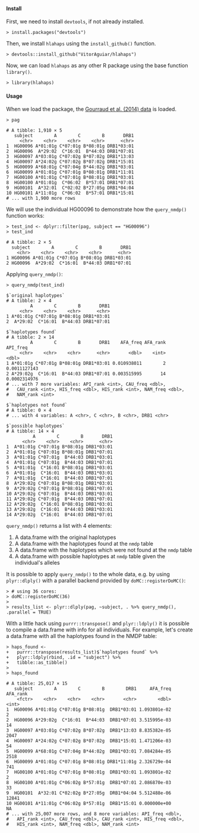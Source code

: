 #### Install

First, we need to install `devtools`, if not already installed.

    > install.packages("devtools")

Then, we install `hlahaps` using the `install_github()` function.

    > devtools::install_github("VitorAguiar/hlahaps")

Now, we can load `hlahaps` as any other R package using the base
function `library()`.

    > library(hlahaps)

#### Usage

When we load the package, the [Gourraud et al. (2014)
data](http://dx.doi.org/10.1371/journal.pone.0097282) is loaded.

    > pag

    # A tibble: 1,910 × 5
       subject        A        C        B       DRB1
         <chr>    <chr>    <chr>    <chr>      <chr>
    1  HG00096 A*01:01g C*07:01g B*08:01g DRB1*03:01
    2  HG00096  A*29:02  C*16:01  B*44:03 DRB1*07:01
    3  HG00097 A*03:01g C*07:02g B*07:02g DRB1*13:03
    4  HG00097 A*24:02g C*07:02g B*07:02g DRB1*15:01
    5  HG00099 A*68:01g C*07:04g B*44:02g DRB1*03:01
    6  HG00099 A*01:01g C*07:01g B*08:01g DRB1*11:01
    7  HG00100 A*01:01g C*07:01g B*08:01g DRB1*03:01
    8  HG00100 A*01:01g  C*06:02  B*57:01 DRB1*07:01
    9  HG00101  A*32:01  C*02:02 B*27:05g DRB1*04:04
    10 HG00101 A*11:01g  C*06:02  B*57:01 DRB1*15:01
    # ... with 1,900 more rows

We will use the individual HG00096 to demonstrate how the `query_nmdp()`
function works:

    > test_ind <- dplyr::filter(pag, subject == "HG00096")
    > test_ind

    # A tibble: 2 × 5
      subject        A        C        B       DRB1
        <chr>    <chr>    <chr>    <chr>      <chr>
    1 HG00096 A*01:01g C*07:01g B*08:01g DRB1*03:01
    2 HG00096  A*29:02  C*16:01  B*44:03 DRB1*07:01

Applying `query_nmdp()`:

    > query_nmdp(test_ind)

    $`original haplotypes`
    # A tibble: 2 × 4
             A        C        B       DRB1
         <chr>    <chr>    <chr>      <chr>
    1 A*01:01g C*07:01g B*08:01g DRB1*03:01
    2  A*29:02  C*16:01  B*44:03 DRB1*07:01

    $`haplotypes found`
    # A tibble: 2 × 14
             A        C        B       DRB1    AFA_freq AFA_rank     API_freq
         <chr>    <chr>    <chr>      <chr>       <dbl>    <int>        <dbl>
    1 A*01:01g C*07:01g B*08:01g DRB1*03:01 0.010938011        2 0.0011127143
    2 A*29:02g  C*16:01  B*44:03 DRB1*07:01 0.003515995       14 0.0002314976
    # ... with 7 more variables: API_rank <int>, CAU_freq <dbl>,
    #   CAU_rank <int>, HIS_freq <dbl>, HIS_rank <int>, NAM_freq <dbl>,
    #   NAM_rank <int>

    $`haplotypes not found`
    # A tibble: 0 × 4
    # ... with 4 variables: A <chr>, C <chr>, B <chr>, DRB1 <chr>

    $`possible haplotypes`
    # A tibble: 14 × 4
              A        C        B       DRB1
          <chr>    <chr>    <chr>      <chr>
    1  A*01:01g C*07:01g B*08:01g DRB1*03:01
    2  A*01:01g C*07:01g B*08:01g DRB1*07:01
    3  A*01:01g C*07:01g  B*44:03 DRB1*03:01
    4  A*01:01g C*07:01g  B*44:03 DRB1*07:01
    5  A*01:01g  C*16:01 B*08:01g DRB1*03:01
    6  A*01:01g  C*16:01  B*44:03 DRB1*03:01
    7  A*01:01g  C*16:01  B*44:03 DRB1*07:01
    8  A*29:02g C*07:01g B*08:01g DRB1*03:01
    9  A*29:02g C*07:01g B*08:01g DRB1*07:01
    10 A*29:02g C*07:01g  B*44:03 DRB1*03:01
    11 A*29:02g C*07:01g  B*44:03 DRB1*07:01
    12 A*29:02g  C*16:01 B*08:01g DRB1*03:01
    13 A*29:02g  C*16:01  B*44:03 DRB1*03:01
    14 A*29:02g  C*16:01  B*44:03 DRB1*07:01

`query_nmdp()` returns a list with 4 elements:

1.  A data.frame with the original haplotypes
2.  A data.frame with the haplotypes found at the `nmdp` table
3.  A data.frame with the haplotypes which were not found at the `nmdp`
    table
4.  A data.frame with possible haplotypes at `nmdp` table given the
    individual's alleles

It is possible to apply `query_nmdp()` to the whole data, e.g. by using
`plyr::dlply()` with a parallel backend provided by
`doMC::registerDoMC()`:

    > # using 36 cores:
    > doMC::registerDoMC(36)
    > 
    > results_list <- plyr::dlply(pag, ~subject, . %>% query_nmdp(), .parallel = TRUE)

With a little hack using `purrr::transpose()` and `plyr::ldply()` it is
possible to compile a data.frame with info for all individuals. For
example, let's create a data.frame with all the haplotypes found in the
NMDP table:

    > haps_found <-
    +   purrr::transpose(results_list)$`haplotypes found` %>%
    +   plyr::ldply(rbind, .id = "subject") %>%
    +   tibble::as_tibble()
    > 
    > haps_found

    # A tibble: 25,017 × 15
       subject        A        C        B        DRB1     AFA_freq AFA_rank
        <fctr>    <chr>    <chr>    <chr>       <chr>        <dbl>    <int>
    1  HG00096 A*01:01g C*07:01g B*08:01g  DRB1*03:01 1.093801e-02        2
    2  HG00096 A*29:02g  C*16:01  B*44:03  DRB1*07:01 3.515995e-03       14
    3  HG00097 A*03:01g C*07:02g B*07:02g  DRB1*13:03 8.835382e-05     2047
    4  HG00097 A*24:02g C*07:02g B*07:02g  DRB1*15:01 1.471206e-03       54
    5  HG00099 A*68:01g C*07:04g B*44:02g  DRB1*03:01 7.084284e-05     2518
    6  HG00099 A*01:01g C*07:01g B*08:01g DRB1*11:01g 2.326729e-04      741
    7  HG00100 A*01:01g C*07:01g B*08:01g  DRB1*03:01 1.093801e-02        2
    8  HG00100 A*01:01g C*06:02g B*57:01g  DRB1*07:01 2.086870e-03       33
    9  HG00101  A*32:01 C*02:02g B*27:05g  DRB1*04:04 5.512488e-06    12841
    10 HG00101 A*11:01g C*06:02g B*57:01g  DRB1*15:01 0.000000e+00       NA
    # ... with 25,007 more rows, and 8 more variables: API_freq <dbl>,
    #   API_rank <int>, CAU_freq <dbl>, CAU_rank <int>, HIS_freq <dbl>,
    #   HIS_rank <int>, NAM_freq <dbl>, NAM_rank <int>
